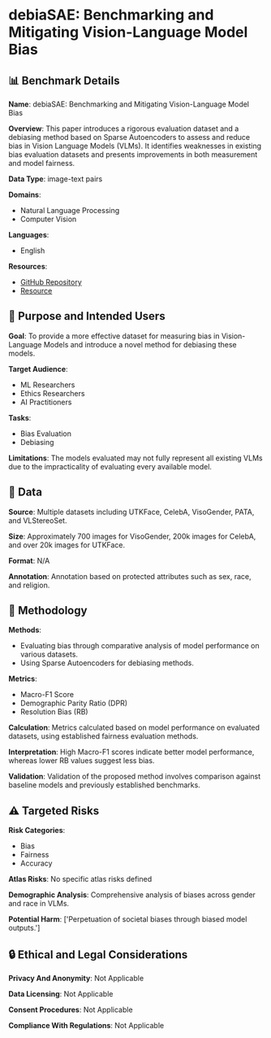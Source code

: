 # debiaSAE: Benchmarking and Mitigating Vision-Language Model Bias

## 📊 Benchmark Details

**Name**: debiaSAE: Benchmarking and Mitigating Vision-Language Model Bias

**Overview**: This paper introduces a rigorous evaluation dataset and a debiasing method based on Sparse Autoencoders to assess and reduce bias in Vision Language Models (VLMs). It identifies weaknesses in existing bias evaluation datasets and presents improvements in both measurement and model fairness.

**Data Type**: image-text pairs

**Domains**:
- Natural Language Processing
- Computer Vision

**Languages**:
- English

**Resources**:
- [GitHub Repository](https://github.com/KuleenS/VLMBiasEval)
- [Resource](https://arxiv.org/abs/2410.13146v2)

## 🎯 Purpose and Intended Users

**Goal**: To provide a more effective dataset for measuring bias in Vision-Language Models and introduce a novel method for debiasing these models.

**Target Audience**:
- ML Researchers
- Ethics Researchers
- AI Practitioners

**Tasks**:
- Bias Evaluation
- Debiasing

**Limitations**: The models evaluated may not fully represent all existing VLMs due to the impracticality of evaluating every available model.

## 💾 Data

**Source**: Multiple datasets including UTKFace, CelebA, VisoGender, PATA, and VLStereoSet.

**Size**: Approximately 700 images for VisoGender, 200k images for CelebA, and over 20k images for UTKFace.

**Format**: N/A

**Annotation**: Annotation based on protected attributes such as sex, race, and religion.

## 🔬 Methodology

**Methods**:
- Evaluating bias through comparative analysis of model performance on various datasets.
- Using Sparse Autoencoders for debiasing methods.

**Metrics**:
- Macro-F1 Score
- Demographic Parity Ratio (DPR)
- Resolution Bias (RB)

**Calculation**: Metrics calculated based on model performance on evaluated datasets, using established fairness evaluation methods.

**Interpretation**: High Macro-F1 scores indicate better model performance, whereas lower RB values suggest less bias.

**Validation**: Validation of the proposed method involves comparison against baseline models and previously established benchmarks.

## ⚠️ Targeted Risks

**Risk Categories**:
- Bias
- Fairness
- Accuracy

**Atlas Risks**:
No specific atlas risks defined

**Demographic Analysis**: Comprehensive analysis of biases across gender and race in VLMs.

**Potential Harm**: ['Perpetuation of societal biases through biased model outputs.']

## 🔒 Ethical and Legal Considerations

**Privacy And Anonymity**: Not Applicable

**Data Licensing**: Not Applicable

**Consent Procedures**: Not Applicable

**Compliance With Regulations**: Not Applicable
